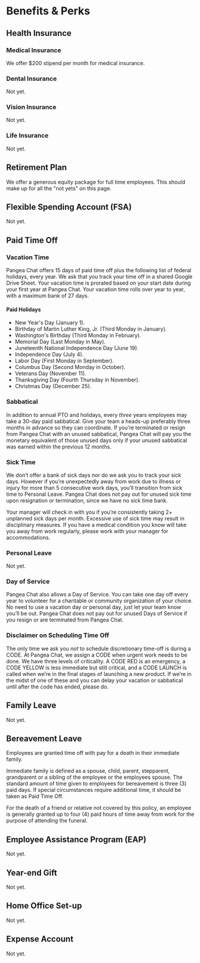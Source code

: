 # Benefits & Perks

## Health Insurance

### Medical Insurance

We offer $200 stipend per month for medical insurance.

### Dental Insurance

Not yet.

### Vision Insurance

Not yet.

### Life Insurance

Not yet.

## Retirement Plan

We offer a generous equity package for full time employees. This should make up for all the "not yets" on this page.

## Flexible Spending Account (FSA)

Not yet.

## Paid Time Off

### Vacation Time

Pangea Chat offers 15 days of paid time off plus the following list of federal holidays, every year. We ask that you track your time off in a shared Google Drive Sheet. Your vacation time is prorated based on your start date during your first year at Pangea Chat. Your vacation time rolls over year to year, with a maximum bank of 27 days.

#### Paid Holidays

- New Year's Day (January 1).
- Birthday of Martin Luther King, Jr. (Third Monday in January).
- Washington's Birthday (Third Monday in February).
- Memorial Day (Last Monday in May).
- Juneteenth National Independence Day (June 19).
- Independence Day (July 4).
- Labor Day (First Monday in September).
- Columbus Day (Second Monday in October).
- Veterans Day (November 11).
- Thanksgiving Day (Fourth Thursday in November).
- Christmas Day (December 25).

### Sabbatical

In addition to annual PTO and holidays, every _three_ years employees may take a 30-day paid sabbatical. Give your team a heads-up preferably three months in advance so they can coordinate. If you’re terminated or resign from Pangea Chat with an unused sabbatical, Pangea Chat will pay you the monetary equivalent of those unused days only if your unused sabbatical was earned within the previous 12 months.

### Sick Time

We don’t offer a bank of sick days nor do we ask you to track your sick days. However if you’re unexpectedly away from work due to illness or injury for more than 5 consecutive work days, you’ll transition from sick time to Personal Leave. Pangea Chat does not pay out for unused sick time upon resignation or termination, since we have no sick time bank.

Your manager will check in with you if you’re consistently taking 2+ unplanned sick days per month. Excessive use of sick time may result in disciplinary measures. If you have a medical condition you know will take you away from work regularly, please work with your manager for accommodations.

### Personal Leave

Not yet.

### Day of Service

Pangea Chat also allows a Day of Service. You can take one day off every year to volunteer for a charitable or community organization of your choice. No need to use a vacation day or personal day, just let your team know you’ll be out. Pangea Chat does not pay out for unused Days of Service if you resign or are terminated from Pangea Chat.

### Disclaimer on Scheduling Time Off

The only time we ask you _not_ to schedule discretionary time-off is during a CODE. At Pangea Chat, we assign a CODE when urgent work needs to be done. We have three levels of criticality. A CODE RED is an emergency, a CODE YELLOW is less immediate but still critical, and a CODE LAUNCH is called when we’re in the final stages of launching a new product. If we’re in the midst of one of these and you can delay your vacation or sabbatical until after the code has ended, please do.

## Family Leave

Not yet.

## Bereavement Leave

Employees are granted time off with pay for a death in their immediate family.

Immediate family is defined as a spouse, child, parent, stepparent, grandparent or a sibling of the employee or the employees spouse. The standard amount of time given to employees for bereavement is three (3) paid days. If special circumstances require additional time, it should be taken as Paid Time Off.

For the death of a friend or relative not covered by this policy, an employee is generally granted up to four (4) paid hours of time away from work for the purpose of attending the funeral.

## Employee Assistance Program (EAP)

Not yet.

## Year-end Gift

Not yet.

## Home Office Set-up

Not yet.

## Expense Account

Not yet.
